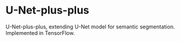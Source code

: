 # U-Net-plus-plus
U-Net-plus-plus, extending U-Net model for semantic segmentation. Implemented in TensorFlow.
